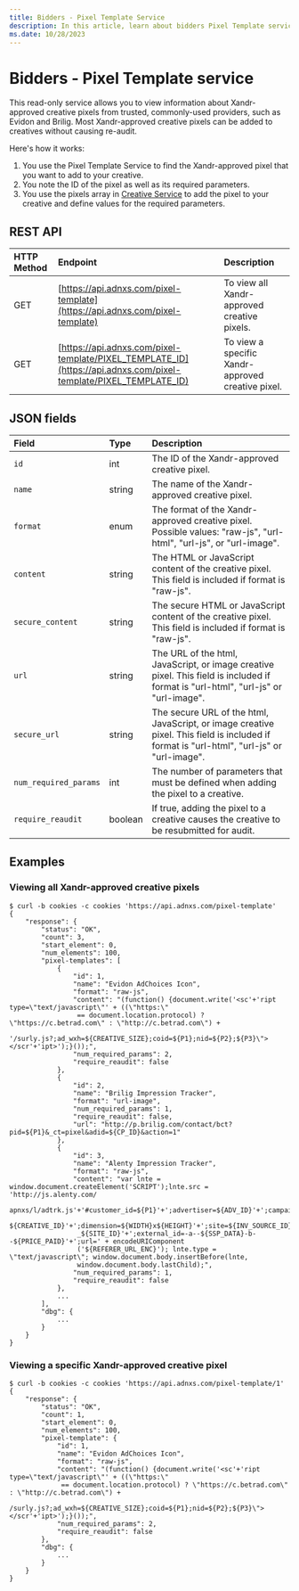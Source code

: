 ```yaml
---
title: Bidders - Pixel Template Service
description: In this article, learn about bidders Pixel Template service, their JSON fields, and REST API with a detailed set of examples.
ms.date: 10/28/2023
---
```


# Bidders - Pixel Template service

This read-only service allows you to view information about Xandr-approved creative pixels from trusted, commonly-used providers, such as Evidon and Brilig. Most Xandr-approved creative pixels can be added to creatives without causing re-audit.

Here's how it works:

1. You use the Pixel Template Service to find the Xandr-approved pixel that you want to add to your creative.
1. You note the ID of the pixel as well as its required parameters.
1. You use the pixels array in [Creative Service](creative-service.md) to add the pixel to your creative and define values for the required parameters.

## REST API

| HTTP Method | Endpoint | Description |
|:---|:---|:---|
| GET | [https://api.adnxs.com/pixel-template](https://api.adnxs.com/pixel-template) | To view all Xandr-approved creative pixels. |
| GET | [https://api.adnxs.com/pixel-template/PIXEL_TEMPLATE_ID](https://api.adnxs.com/pixel-template/PIXEL_TEMPLATE_ID) | To view a specific Xandr-approved creative pixel. |

## JSON fields

| Field | Type | Description |
|:---|:---|:---|
| `id` | int | The ID of the Xandr-approved creative pixel. |
| `name` | string | The name of the Xandr-approved creative pixel. |
| `format` | enum | The format of the Xandr-approved creative pixel. Possible values: "raw-js", "url-html", "url-js", or "url-image". |
| `content` | string | The HTML or JavaScript content of the creative pixel. This field is included if format is "raw-js". |
| `secure_content` | string | The secure HTML or JavaScript content of the creative pixel. This field is included if format is "raw-js". |
| `url` | string | The URL of the html, JavaScript, or image creative pixel. This field is included if format is "url-html", "url-js" or "url-image". |
| `secure_url` | string | The secure URL of the html, JavaScript, or image creative pixel. This field is included if format is "url-html", "url-js" or "url-image". |
| `num_required_params` | int | The number of parameters that must be defined when adding the pixel to a creative. |
| `require_reaudit` | boolean | If true, adding the pixel to a creative causes the creative to be resubmitted for audit. |

## Examples

### Viewing all Xandr-approved creative pixels

``` 
$ curl -b cookies -c cookies 'https://api.adnxs.com/pixel-template'
{
    "response": {
        "status": "OK",
        "count": 3,
        "start_element": 0,
        "num_elements": 100,
        "pixel-templates": [
            {
                "id": 1,
                "name": "Evidon AdChoices Icon",
                "format": "raw-js",
                "content": "(function() {document.write('<sc'+'ript type=\"text/javascript\"' + ((\"https:\"
                 == document.location.protocol) ? \"https://c.betrad.com\" : \"http://c.betrad.com\") +
                 '/surly.js?;ad_wxh=${CREATIVE_SIZE};coid=${P1};nid=${P2};${P3}\"></scr'+'ipt>');}());",
                "num_required_params": 2,
                "require_reaudit": false
            },
            {
                "id": 2,
                "name": "Brilig Impression Tracker",
                "format": "url-image",
                "num_required_params": 1,
                "require_reaudit": false,
                "url": "http://p.brilig.com/contact/bct?pid=${P1}&_ct=pixel&adid=${CP_ID}&action=1"
            },
            {
                "id": 3,
                "name": "Alenty Impression Tracker",
                "format": "raw-js",
                "content": "var lnte = window.document.createElement('SCRIPT');lnte.src = 'http://js.alenty.com/
                 apnxs/l/adtrk.js'+'#customer_id=${P1}'+';advertiser=${ADV_ID}'+';campaign=${CP_ID}'+';creative=
                 ${CREATIVE_ID}'+';dimension=${WIDTH}x${HEIGHT}'+';site=${INV_SOURCE_ID}'+';sitepage=${PUBLISHER_ID}
                 _${SITE_ID}'+';external_id=-a--${SSP_DATA}-b--${PRICE_PAID}'+';url=' + encodeURIComponent
                 ('${REFERER_URL_ENC}'); lnte.type = \"text/javascript\"; window.document.body.insertBefore(lnte,
                 window.document.body.lastChild);",
                "num_required_params": 1,
                "require_reaudit": false
            },
            ...
        ],
        "dbg": {
            ...
        }
    }
}
```

### Viewing a specific Xandr-approved creative pixel

``` 
$ curl -b cookies -c cookies 'https://api.adnxs.com/pixel-template/1'
{
    "response": {
        "status": "OK",
        "count": 1,
        "start_element": 0,
        "num_elements": 100,
        "pixel-template": {
            "id": 1,
            "name": "Evidon AdChoices Icon",
            "format": "raw-js",
            "content": "(function() {document.write('<sc'+'ript type=\"text/javascript\"' + ((\"https:\"
             == document.location.protocol) ? \"https://c.betrad.com\" : \"http://c.betrad.com\") +
             /surly.js?;ad_wxh=${CREATIVE_SIZE};coid=${P1};nid=${P2};${P3}\"></scr'+'ipt>');}());",
            "num_required_params": 2,
            "require_reaudit": false
        },
        "dbg": {
            ...
        }
    }
}
```
